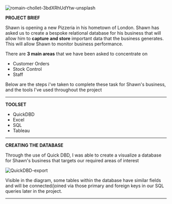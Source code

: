 ![romain-chollet-3bdXRhUdYtw-unsplash](https://github.com/Kamorrra/global_bike_sales/assets/106885170/90444b12-1603-42b7-8145-a2f249574b24)

**PROJECT BRIEF**

Shawn is opening a new Pizzeria in his hometown of London. Shawn has asked us to create a bespoke relational database for his business that will allow him to **capture and store** important data that the business generates. This will allow Shawn to monitor business performance.

There are **3 main areas** that we have been asked to concentrate on
- Customer Orders
- Stock Control
- Staff

Below are the steps i've taken to complete these task for Shawn's business, and the tools I've used throughout the project

------------------------------

**TOOLSET**

- QuickDBD
- Excel
- SQL
- Tableau

------------------------------

**CREATING THE DATABASE**

Through the use of Quick DBD, I was able to create a visualize a database for Shawn's business that targets our required areas of interest

![QuickDBD-export](https://github.com/Kamorrra/global_bike_sales/assets/106885170/b63f632f-c9cb-4b45-bbea-5bfdc645c26b)

Visible in the diagram, some tables within the database have similar fields and will be connected/joined via those primary and foreign keys in our SQL queries later in the project.

------------------------------
